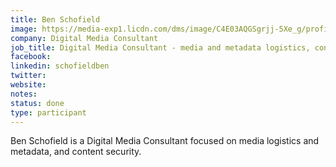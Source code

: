 ```yaml
---
title: Ben Schofield
image: https://media-exp1.licdn.com/dms/image/C4E03AQGSgrjj-5Xe_g/profile-displayphoto-shrink_800_800/0?e=1605139200&v=beta&t=7aAjnVsxzegj-rtv082uZ5E6M765ljEnHTH2uDa8C_Y
company: Digital Media Consultant
job_title: Digital Media Consultant - media and metadata logistics, content security
facebook: 
linkedin: schofieldben
twitter:
website:
notes:
status: done
type: participant
---
```


Ben Schofield is a Digital Media Consultant focused on media logistics and metadata, and content security. 
